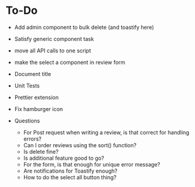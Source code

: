# To-Do 
- Add admin component to bulk delete (and toastify here)
- Satisfy generic component task
- move all API calls to one script
- make the select a component in review form

- Document title 
- Unit Tests 
- Prettier extension
- Fix hamburger icon

- Questions 
    - For Post request when writing a review, is that correct for handling errors?
    - Can I order reviews using the sort() function?
    - Is delete fine?
    - Is additional feature good to go?
    - For the form, is that enough for unique error message?
    - Are notifications for Toastify enough?
    - How to do the select all button thing?
